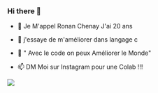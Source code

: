 ### Hi there 👋

- 🌱 Je M'appel Ronan Chenay
     J'ai 20 ans

- 🤔 j'essaye de m'améliorer dans langage c
- 💬 " Avec le code on peux Améliorer le Monde"
- 📫 DM Moi sur Instagram pour une Colab !!!

<img src="https://cdn.jsdelivr.net/gh/devicons/devicon/icons/visualstudio/visualstudio-plain.svg" />
